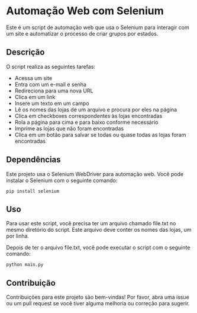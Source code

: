 <!DOCTYPE html>
<html>
<body>
    <h1>Automação Web com Selenium</h1>
    <p>Este é um script de automação web que usa o Selenium para interagir com um site e automatizar o processo de criar grupos por estados.</p>

  <h2>Descrição</h2>
    <p>O script realiza as seguintes tarefas:</p>
    <ul>
        <li>Acessa um site</li>
        <li>Entra com um e-mail e senha</li>
        <li>Redireciona para uma nova URL</li>
        <li>Clica em um link</li>
        <li>Insere um texto em um campo</li>
        <li>Lê os nomes das lojas de um arquivo e procura por eles na página</li>
        <li>Clica em checkboxes correspondentes às lojas encontradas</li>
        <li>Rola a página para cima e para baixo conforme necessário</li>
        <li>Imprime as lojas que não foram encontradas</li>
        <li>Clica em um botão para salvar se todas ou quase todas as lojas foram encontradas</li>
    </ul>

  <h2>Dependências</h2>
    <p>Este projeto usa o Selenium WebDriver para automação web. Você pode instalar o Selenium com o seguinte comando:</p>
    <pre><code>pip install selenium</code></pre>

  <h2>Uso</h2>
    <p>Para usar este script, você precisa ter um arquivo chamado file.txt no mesmo diretório do script. Este arquivo deve conter os nomes das lojas, um por linha.</p>
    <p>Depois de ter o arquivo file.txt, você pode executar o script com o seguinte comando:</p>
    <pre><code>python main.py</code></pre>

  <h2>Contribuição</h2>
    <p>Contribuições para este projeto são bem-vindas! Por favor, abra uma issue ou um pull request se você tiver alguma melhoria ou correção para sugerir.</p>
</body>
</html>
